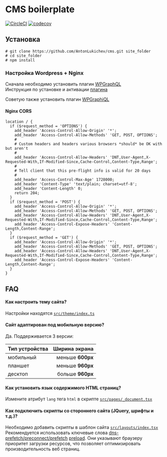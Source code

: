 # CMS boilerplate

[![CircleCI](https://circleci.com/gh/AntonLukichev/cms.svg?style=shield&circle-token=779bbd5aece403ebff957edba62bacd5bc8b7512)](https://app.circleci.com/pipelines/github/AntonLukichev/cms)
[![codecov](https://codecov.io/gh/AntonLukichev/cms/branch/master/graph/badge.svg?token=5epmUK10kn)](https://codecov.io/gh/AntonLukichev/cms)

## Установка

```shell script
# git clone https://github.com/AntonLukichev/cms.git site_folder
# cd site_folder
# npm install
```

### Настройка Wordpress + Nginx
Сначала необходимо установить плагин [WPGraphQL](https://www.wpgraphql.com/) <br>
Инструкция по установке и активации [плагина](https://docs.wpgraphql.com/getting-started/install-and-activate/)

Советую также установить плагин [WPGraphiQL](https://github.com/wp-graphql/wp-graphiql)

#### Nginx CORS
```shell script
location / {
  if ($request_method = 'OPTIONS') {
    add_header 'Access-Control-Allow-Origin' '*';
    add_header 'Access-Control-Allow-Methods' 'GET, POST, OPTIONS';
    #
    # Custom headers and headers various browsers *should* be OK with but aren't
    #
    add_header 'Access-Control-Allow-Headers' 'DNT,User-Agent,X-Requested-With,If-Modified-Since,Cache-Control,Content-Type,Range';
    #
    # Tell client that this pre-flight info is valid for 20 days
    #
    add_header 'Access-Control-Max-Age' 1728000;
    add_header 'Content-Type' 'text/plain; charset=utf-8';
    add_header 'Content-Length' 0;
    return 204;
  }
  if ($request_method = 'POST') {
    add_header 'Access-Control-Allow-Origin' '*';
    add_header 'Access-Control-Allow-Methods' 'GET, POST, OPTIONS';
    add_header 'Access-Control-Allow-Headers' 'DNT,User-Agent,X-Requested-With,If-Modified-Since,Cache-Control,Content-Type,Range';
    add_header 'Access-Control-Expose-Headers' 'Content-Length,Content-Range';
  }
  if ($request_method = 'GET') {
    add_header 'Access-Control-Allow-Origin' '*';
    add_header 'Access-Control-Allow-Methods' 'GET, POST, OPTIONS';
    add_header 'Access-Control-Allow-Headers' 'DNT,User-Agent,X-Requested-With,If-Modified-Since,Cache-Control,Content-Type,Range';
    add_header 'Access-Control-Expose-Headers' 'Content-Length,Content-Range';
  }
}
```

## FAQ

#### Как настроить тему сайта?

Настройки находятся [`src/theme/index.ts`](/src/theme/index.ts)

#### Сайт адаптирован под мобильную версию?

Да. Поддерживается 3 версии:

| Тип устройства |    Ширина экрана |
| -------------- | ---------------: |
| мобильный      | меньше **600px** |
| планшет        | меньше **960px** |
| десктоп        | больше **960px** |

#### Как установить язык содержимого HTML страниц?

Измените атрибут `lang` тега `html` в скрипте [`src/pages/_document.tsx`](/src/pages/_document.tsx)

#### Как подключить скрипты со стороннего сайта (JQuery, шрифты и т.д.)?

Необходимо добавить скрипты в шаблон сайта [`src/layouts/index.tsx`](/src/layouts/index.tsx)
Рекомендуется использовать ключевые слова [dns-prefetch/preconnect/prefetch](https://www.w3.org/TR/resource-hints/) [preload](https://www.w3.org/TR/preload/). Они указывают браузеру приоритет загрузки ресурсов, что позволяет оптимизировать производительность веб страниц.
